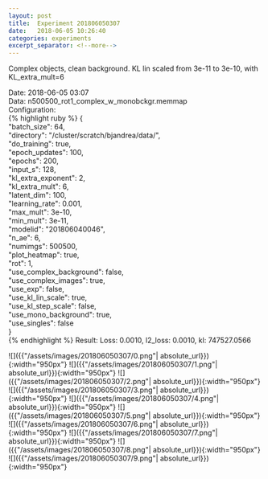 ```yaml
---
layout: post
title:  Experiment 201806050307
date:   2018-06-05 10:26:40
categories: experiments
excerpt_separator: <!--more-->
---
```

Complex objects, clean background. KL lin scaled from 3e-11 to 3e-10, with KL_extra_mult=6  

 <!--more-->
Date: 2018-06-05 03:07  
Data: n500500_rot1_complex_w_monobckgr.memmap  
Configuration:   
{% highlight ruby %}
{  
    "batch_size": 64,   
    "directory": "/cluster/scratch/bjandrea/data/",   
    "do_training": true,   
    "epoch_updates": 100,   
    "epochs": 200,   
    "input_s": 128,   
    "kl_extra_exponent": 2,   
    "kl_extra_mult": 6,   
    "latent_dim": 100,   
    "learning_rate": 0.001,   
    "max_mult": 3e-10,   
    "min_mult": 3e-11,   
    "modelid": "201806040046",   
    "n_ae": 6,   
    "numimgs": 500500,   
    "plot_heatmap": true,   
    "rot": 1,   
    "use_complex_background": false,   
    "use_complex_images": true,   
    "use_exp": false,   
    "use_kl_lin_scale": true,   
    "use_kl_step_scale": false,   
    "use_mono_background": true,   
    "use_singles": false  
}  
{% endhighlight %}
Result: Loss: 0.0010, l2_loss: 0.0010, kl: 747527.0566  

![]({{"/assets/images/201806050307/0.png"| absolute_url}}){:width="950px"}
![]({{"/assets/images/201806050307/1.png"| absolute_url}}){:width="950px"}
![]({{"/assets/images/201806050307/2.png"| absolute_url}}){:width="950px"}
![]({{"/assets/images/201806050307/3.png"| absolute_url}}){:width="950px"}
![]({{"/assets/images/201806050307/4.png"| absolute_url}}){:width="950px"}
![]({{"/assets/images/201806050307/5.png"| absolute_url}}){:width="950px"}
![]({{"/assets/images/201806050307/6.png"| absolute_url}}){:width="950px"}
![]({{"/assets/images/201806050307/7.png"| absolute_url}}){:width="950px"}
![]({{"/assets/images/201806050307/8.png"| absolute_url}}){:width="950px"}
![]({{"/assets/images/201806050307/9.png"| absolute_url}}){:width="950px"}
